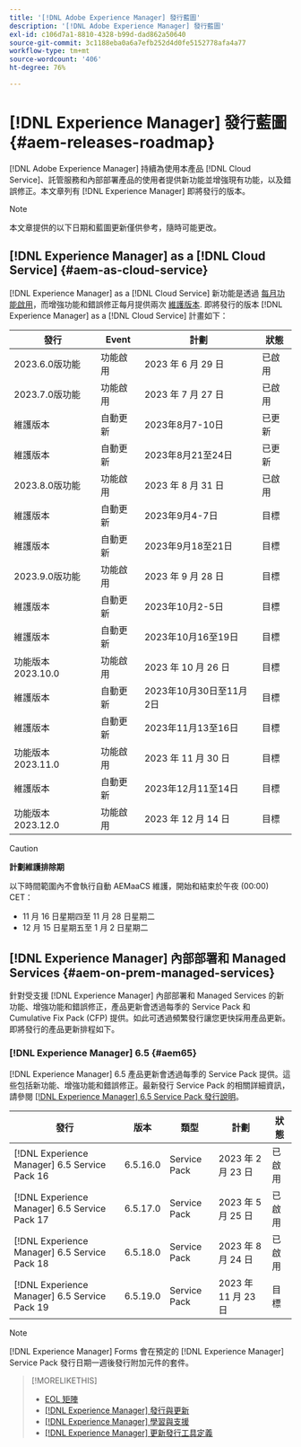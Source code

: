 ```yaml
---
title: '[!DNL Adobe Experience Manager] 發行藍圖'
description: '[!DNL Adobe Experience Manager] 發行藍圖'
exl-id: c106d7a1-8810-4328-b99d-dad862a50640
source-git-commit: 3c1188eba0a6a7efb252d4d0fe5152778afa4a77
workflow-type: tm+mt
source-wordcount: '406'
ht-degree: 76%

---
```


# [!DNL Experience Manager] 發行藍圖 {#aem-releases-roadmap}

[!DNL Adobe Experience Manager] 持續為使用本產品 [!DNL Cloud Service]、託管服務和內部部署產品的使用者提供新功能並增強現有功能，以及錯誤修正。本文章列有 [!DNL Experience Manager] 即將發行的版本。

>[!NOTE]
>
>本文章提供的以下日期和藍圖更新僅供參考，隨時可能更改。

## [!DNL Experience Manager] as a [!DNL Cloud Service] {#aem-as-cloud-service}

[!DNL Experience Manager] as a [!DNL Cloud Service] 新功能是透過 [每月功能啟用](https://experienceleague.adobe.com/docs/experience-manager-cloud-service/content/release-notes/release-notes/release-notes-current.html)，而增強功能和錯誤修正每月提供兩次 [維護版本](https://experienceleague.adobe.com/docs/experience-manager-cloud-service/content/release-notes/maintenance/latest.html).
即將發行的版本 [!DNL Experience Manager] as a [!DNL Cloud Service] 計畫如下：

| 發行 | Event | 計劃 | 狀態 |
|---|---|---|---|
| 2023.6.0版功能 | 功能啟用 | 2023 年 6 月 29 日 | 已啟用 |
| 2023.7.0版功能 | 功能啟用 | 2023 年 7 月 27 日 | 已啟用 |
| 維護版本 | 自動更新 | 2023年8月7-10日 | 已更新 |
| 維護版本 | 自動更新 | 2023年8月21至24日 | 已更新 |
| 2023.8.0版功能 | 功能啟用 | 2023 年 8 月 31 日 | 已啟用 |
| 維護版本 | 自動更新 | 2023年9月4-7日 | 目標 |
| 維護版本 | 自動更新 | 2023年9月18至21日 | 目標 |
| 2023.9.0版功能 | 功能啟用 | 2023 年 9 月 28 日 | 目標 |
| 維護版本 | 自動更新 | 2023年10月2-5日 | 目標 |
| 維護版本 | 自動更新 | 2023年10月16至19日 | 目標 |
| 功能版本2023.10.0 | 功能啟用 | 2023 年 10 月 26 日 | 目標 |
| 維護版本 | 自動更新 | 2023年10月30日至11月2日 | 目標 |
| 維護版本 | 自動更新 | 2023年11月13至16日 | 目標 |
| 功能版本2023.11.0 | 功能啟用 | 2023 年 11 月 30 日 | 目標 |
| 維護版本 | 自動更新 | 2023年12月11至14日 | 目標 |
| 功能版本2023.12.0 | 功能啟用 | 2023 年 12 月 14 日 | 目標 |

>[!CAUTION]
>
>**計劃維護排除期**
>
> 以下時間範圍內不會執行自動 AEMaaCS 維護，開始和結束於午夜 (00:00) CET：
>
>* 11 月 16 日星期四至 11 月 28 日星期二
>* 12 月 15 日星期五至 1 月 2 日星期二

## [!DNL Experience Manager] 內部部署和 Managed Services {#aem-on-prem-managed-services}

針對受支援 [!DNL Experience Manager] 內部部署和 Managed Services 的新功能、增強功能和錯誤修正，產品更新會透過每季的 Service Pack 和 Cumulative Fix Pack (CFP) 提供。如此可透過頻繁發行讓您更快採用產品更新。即將發行的產品更新排程如下。

### [!DNL Experience Manager] 6.5 {#aem65}

[!DNL Experience Manager] 6.5 產品更新會透過每季的 Service Pack 提供。這些包括新功能、增強功能和錯誤修正。最新發行 Service Pack 的相關詳細資訊，請參閱 [[!DNL Experience Manager] 6.5 Service Pack 發行說明](https://experienceleague.adobe.com/docs/experience-manager-65/release-notes/release-notes.html)。

| 發行 | 版本 | 類型 | 計劃 | 狀態 |
|---|---|---|---|---|
| [!DNL Experience Manager] 6.5 Service Pack 16 | 6.5.16.0 | Service Pack | 2023 年 2 月 23 日 | 已啟用 |
| [!DNL Experience Manager] 6.5 Service Pack 17 | 6.5.17.0 | Service Pack | 2023 年 5 月 25 日 | 已啟用 |
| [!DNL Experience Manager] 6.5 Service Pack 18 | 6.5.18.0 | Service Pack | 2023 年 8 月 24 日 | 已啟用 |
| [!DNL Experience Manager] 6.5 Service Pack 19 | 6.5.19.0 | Service Pack | 2023 年 11 月 23 日 | 目標 |

>[!NOTE]
>
>[!DNL Experience Manager] Forms 會在預定的 [!DNL Experience Manager] Service Pack 發行日期一週後發行附加元件的套件。

>[!MORELIKETHIS]
>
>* [EOL 矩陣](https://helpx.adobe.com/tw/support/programs/eol-matrix.html)
>* [[!DNL Experience Manager] 發行與更新](https://experienceleague.adobe.com/docs/experience-manager-release-information/aem-release-updates/aem-releases-updates.html?lang=zh-Hant)
>* [[!DNL Experience Manager] 學習與支援](https://experienceleague.adobe.com/docs/experience-manager-cloud-service.html)
>* [[!DNL Experience Manager] 更新發行工具定義](/help/using/update-release-vehicle-definitions.md)
